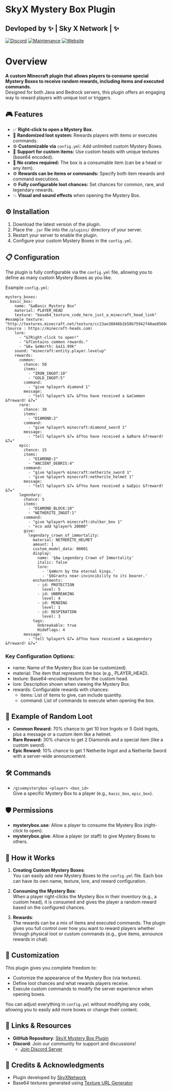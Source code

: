 # SkyX Mystery Box Plugin
Devloped by ✨ | Sky X Network | ✨  
-
[![Discord](https://badgen.net/badge/icon/discord?icon=discord&label)](https://discord.gg/pTErYjTh5h)
[![Maintenance](https://img.shields.io/badge/Maintained%3F-no-red.svg)](https://bitbucket.org/lbesson/ansi-colors)
[![Website](https://img.shields.io/website-up-down-green-red/http/shields.io.svg)](https://skyxnetwork.net)
# Overview  
**A custom Minecraft plugin that allows players to consume special Mystery Boxes to receive random rewards, including items and executed commands.**  
Designed for both Java and Bedrock servers, this plugin offers an engaging way to reward players with unique loot or triggers.  

## 🎮 Features  
  - ✅ **Right-click to open a Mystery Box.**  
  - 🔄 **Randomized loot system:** Rewards players with items or executes commands.  
  - ⚙️ **Customizable via** ``config.yml``: Add unlimited custom Mystery Boxes.  
  - 🎨 **Support for custom items:** Use custom heads with unique textures (base64 encoded).  
  - 🔑 **No crates required:** The box is a consumable item (can be a head or any item).  
  - ⚙️ **Rewards can be items or commands:** Specify both item rewards and command executions.  
  - ⚙️ **Fully configurable loot chances:** Set chances for common, rare, and legendary rewards.  
  - 💥 **Visual and sound effects** when opening the Mystery Box.  

## ⚙️ Installation  
  1. Download the latest version of the plugin.  
  2. Place the ``.jar`` file into the ``/plugins/`` directory of your server.  
  3. Restart your server to enable the plugin.  
  4. Configure your custom Mystery Boxes in the ``config.yml``.  

## 📋 Configuration  
The plugin is fully configurable via the ``config.yml`` file, allowing you to define as many custom Mystery Boxes as you like.  
  
Example ``config.yml``:  
```
mystery_boxes:
  basic_box:
    name: "&aBasic Mystery Box"
    material: PLAYER_HEAD
    texture: "base64_texture_code_here_just_a_minecraft_head_link" #example texture: "http://textures.minecraft.net/texture/cc23ae30848b1b58b75942f40ae8560c23be82dc9b3a777a0d3d63f4164cca68" (Source : https://minecraft-heads.com)
    lore:
      - "&7Right-click to open!"
      - "&fContains common rewards."
      - "&6★ &eWorth: &a11.99k"
    sound: "minecraft:entity.player.levelup"
    rewards:
      common:
        chance: 50
        items:
          - "IRON_INGOT:10"
          - "GOLD_INGOT:5"
        command:
          - "give %player% diamond 1"
        message:
          - "tell %player% &7★ &fYou have received a &aCommon &freward! &7★"
      rare:
        chance: 30
        items:
          - "DIAMOND:2"
        command:
          - "give %player% minecraft:diamond_sword 1"
        message:
          - "tell %player% &7★ &fYou have received a &aRare &freward! &7★"
      epic:
        chance: 15
        items:
          - "DIAMOND:2"
          - "ANCIENT_DEBRIS:4"
        command:
          - "give %player% minecraft:netherite_sword 1"
          - "give %player% minecraft:netherite_helmet 1"
        message:
          - "tell %player% &7★ &fYou have received a &aEpic &freward! &7★"
      legendary:
        chance: 5
        items:
          - "DIAMOND_BLOCK:10"
          - "NETHERITE_INGOT:1"
        command:
          - "give %player% minecraft:shulker_box 1"
          - "eco add %player% 20000"
        give:
          legendary_crown_of_immortality:
            material: NETHERITE_HELMET
            amount: 1
            custom_model_data: 00001
            display:
              name: '§6✪ Legendary Crown of Immortality'
              italic: false
              lore:
                - '§eWorn by the eternal kings.'
                - '§6Grants near-invincibility to its bearer.'
            enchantments:
              - id: PROTECTION
                level: 5
              - id: UNBREAKING
                level: 4
              - id: MENDING
                level: 1
              - id: RESPIRATION
                level: 3
            tags:
              Unbreakable: true
              HideFlags: 4
        message:
          - "tell %player% &7★ &fYou have received a &aLegendary &freward! &7★"
```
### Key Configuration Options:  
  - name: Name of the Mystery Box (can be customized).  
  - material: The item that represents the box (e.g., PLAYER_HEAD).  
  - texture: Base64-encoded texture for the custom head.  
  - lore: Description shown when viewing the Mystery Box.  
  - rewards: Configurable rewards with chances:  
      - items: List of items to give, can include quantity.  
      - command: List of commands to execute when opening the box.
  
## 🎁 Example of Random Loot  
  - **Common Reward:** 70% chance to get 10 Iron Ingots or 5 Gold Ingots, plus a message or a custom item like a helmet.  
  - **Rare Reward:** 30% chance to get 2 Diamonds and a special item (like a custom sword).  
  - **Epic Reward:** 10% chance to get 1 Netherite Ingot and a Netherite Sword with a server-wide announcement.  
 
## 🛠️ Commands  
  - ``/givemysterybox <player> <box_id>``  
    Give a specific Mystery Box to a player (e.g., ``basic_box``, ``epic_box``).  
    
## 🛡️ Permissions  
  - **mysterybox.use**: Allow a player to consume the Mystery Box (right-click to open).  
  - **mysterybox.give**: Allow a player (or staff) to give Mystery Boxes to others.
    
## 🚀 How it Works  
  1. **Creating Custom Mystery Boxes**:  
    You can easily add new Mystery Boxes to the ``config.yml`` file. Each box can have its own name, texture, lore, and reward configuration.  

  2. **Consuming the Mystery Box**:  
    When a player right-clicks the Mystery Box in their inventory (e.g., a custom head), it is consumed and gives the player a random reward based on the configured chances.  

  3. **Rewards**:  
    The rewards can be a mix of items and executed commands. The plugin gives you full control over how you want to reward players whether through physical loot or custom commands (e.g., give items, announce rewards in chat).  
## 📝 Customization  
This plugin gives you complete freedom to:  

  - Customize the appearance of the Mystery Box (via textures).  
  - Define loot chances and what rewards players receive.  
  - Execute custom commands to modify the server experience when opening boxes.  

You can adjust everything in ``config.yml`` without modifying any code, allowing you to easily add more boxes or change their content.  

## 🔗 Links & Resources  

  - **GitHub Repository**: [SkyX Mystery Box Plugin](https://github.com/XPaladiumyX/SkyX-Mystery-Box)  
  - **Discord**: Join our community for support and discussions!  
      - [Join Discord Server](https://discord.gg/pTErYjTh5h)
        
## 🎉 Credits & Acknowledgments  

  - Plugin developed by [SkyXNetwork](https://skyxnetwork.net/)
  - Base64 textures generated using [Texture URL Generator](https://www.base64-image.de/)
